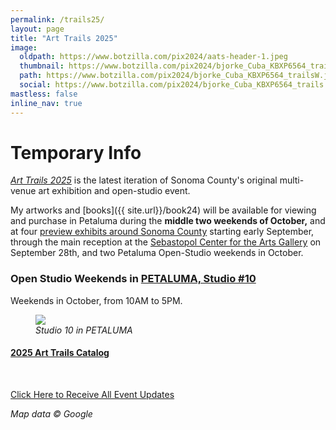```yaml
---
permalink: /trails25/
layout: page
title: "Art Trails 2025"
image:
  oldpath: https://www.botzilla.com/pix2024/aats-header-1.jpeg
  thumbnail: https://www.botzilla.com/pix2024/bjorke_Cuba_KBXP6564_trailsW.jpg
  path: https://www.botzilla.com/pix2024/bjorke_Cuba_KBXP6564_trailsW.jpg
  social: https://www.botzilla.com/pix2024/bjorke_Cuba_KBXP6564_trails.jpg
mastless: false
inline_nav: true
---
```


<!-- <figure class="align-center">
<a href="{{ site.url}}/generations"><img src="https://www.botzilla.com/pix2024/covers/Bjorke-Artist-Statement-thumbs.jpg"></a>
<figcaption>A slice of my images and books that will be 
<a href="{{ site.url}}/book24">available at AatS 2024</a>
</figcaption>
</figure> -->

<h1>Temporary Info</h1>

[_Art Trails 2025_](https://www.sonomacountyarttrails.org/) is the latest iteration of Sonoma County's original multi-venue art exhibition and open-studio event.

My artworks and [books]({{ site.url}}/book24) will be available for viewing and purchase in Petaluma during the **middle two weekends of October,** and at four [preview exhibits around Sonoma County](https://www.sonomacountyarttrails.org/preview-exhibits) starting early September, through the main reception at the [Sebastopol Center for the Arts Gallery](https://www.sebarts.org/) on September 28th, and two Petaluma Open-Studio weekends in October.

### Open Studio Weekends in <a href="https://maps.app.goo.gl/n7iVpH6hV2J6r7yo6">PETALUMA, Studio #10</a>

Weekends in October, from 10AM to 5PM.

<figure class="align-center">
<a href="{{ site.url}}/generations"><img src="https://www.botzilla.com/pix2025/map-10.jpg"></a>
<figcaption><i>Studio 10 in PETALUMA</i></figcaption>
</figure>

#### [2025 Art Trails Catalog](https://www.sonomacountyarttrails.org/s/24ATguide_PRESS-1.pdf)

<p>&nbsp;</p>

<a class="btn btn--info btn--large" href="mailto:kevin+aats@vumondo.com?subject=Updates%20on%20Art%20Studio%20Events&body=Please%20keep%20me%20informed%20of%20updates%20on%20sales%20availability%20of%20your%20books%20and%20prints">Click Here to Receive All Event Updates</a>


<!--
### Art Trails Posts:

* [Trailheads: The First Preview Exhibition and Reception]({% post_url 2024-09-04-Trailhead %})
* [Going Postal: Promotional Cards]({% post_url 2024-09-19-Post %})
-->

<i>Map data © Google</i>

<!--
<figure class="align-center">
<img src="https://www.botzilla.com/pix2024/Bjorke-AATS-BizCard-sRGB-web.jpg">
<figcaption>(As seen in the AatS catalog)</figcaption>
</figure>

<figure class="align-center">
<a href="{{ site.url}}/book24"><img src="https://www.botzilla.com/pix2024/author-promo-card.jpg"></a>
<figcaption>Click <a href="{{ site.url}}/book24">here</a> for book info</figcaption>
</figure>

-->
